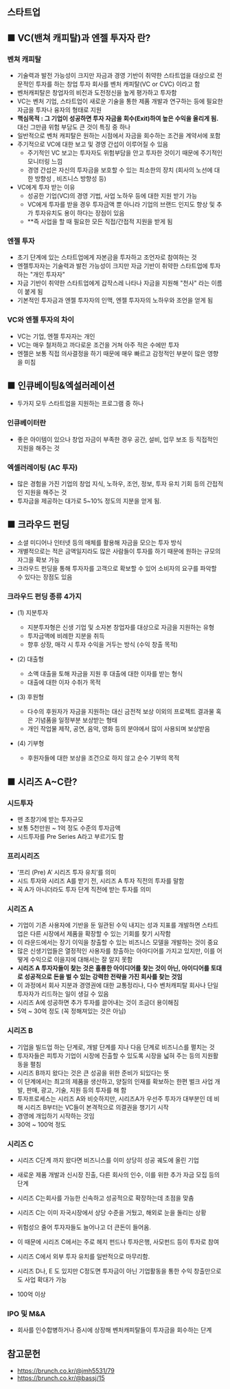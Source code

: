 ## 스타트업

## ■ VC(밴쳐 캐피탈)과 엔젤 투자자 란?

### 벤쳐 캐피탈
- 기술력과 발전 가능성이 크지만 자금과 경영 기반이 취약한 스타트업을 대상으로 전문적인 투자를 하는 창업 투자 회사를 벤처 캐피탈(VC or CVC) 이라고 함
- 벤처캐피탈은 창업자의 비전과 도전정신을 높게 평가하고 투자함
- VC는 벤처 기업, 스타트업이 새로운 기술을 통한 제품 개발과 연구하는 등에 필요한 자금을 투자나 융자의 형태로 지원
- **핵심목적 : 그 기업이 성공하면 투자 자금을 회수(Exit)하여 높은 수익을 올리게 됨.** 대신 그만큼 위험 부담도 큰 것이 특징 중 하나
- 일반적으로 벤처 캐피탈은 원하는 시점에서 자금을 회수하는 조건을 계약서에 포함
- 주기적으로 VC에 대한 보고 및 경영 간섭이 이루어질 수 있음
    - 주기적인 VC 보고는 투자자도 위험부담을 안고 투자한 것이기 때문에 주기적인 모니터링 느낌
    - 경영 간섭은 자신의 투자금을 보호할 수 있는 최소한의 장치 (회사의 노선에 대한 방향성 , 비즈니스 방향성 등)
- VC에게 투자 받는 이유
    - 성공한 기업(VC)의 경영 기법, 사업 노하우 등에 대한 지원 받기 가능
    - VC에게 투자를 받을 경우 투자금액 뿐 아니라 기업의 브랜드 인지도 향상 및 추가 투자유치도 용이 하다는 장점이 있음
    - **즉 사업을 할 때 필요한 모든 직접/간접적 지원을 받게 됨
    
### 엔젤 투자
- 초기 단계에 있는 스타트업에게 자본금을 투자하고 조언자로 참여하는 것
- 엔젤투자자는 기술력과 발전 가능성이 크지만 자금 기반이 취약한 스타트업에 투자하는 "개인 투자자"
- 자금 기반이 취약한 스타트업에게 갑작스레 나타나 자금을 지원해 "천사" 라는 이름이 붙게 됨
- 기본적인 투자금과 엔젤 투자자의 인맥, 엔젤 투자자의 노하우와 조언을 얻게 됨


### VC와 엔젤 투자의 차이
- VC는 기업, 엔젤 투자자는 개인
- VC는 매우 철저하고 까다로운 조건을 거쳐 아주 적은 수에만 투자
- 엔젤은 보통 직접 의사결정을 하기 때문에 매우 빠르고 감정적인 부분이 많은 영향을 미침

## ■ 인큐베이팅&엑설러레이션
- 두가지 모두 스타트업을 지원하는 프로그램 중 하나

### 인큐베이터란
- 좋은 아이템이 있으나 창업 자금이 부족한 경우 공간, 설비, 업무 보조 등 직접적인 지원을 해주는 것

### 엑셀러레이팅 (AC 투자)
- 많은 경험을 가진 기업의 창업 지식, 노하우, 조언, 정보, 투자 유치 기회 등의 간접적인 지원을 해주는 것
- 투자금을 제공하는 대가로 5~10% 정도의 지분을 얻게 됨.

## ■ 크라우드 펀딩
- 소셜 미디어나 인터넷 등의 매체를 활용해 자금을 모으는 투자 방식
- 개별적으로는 적은 금액일지라도 많은 사람들이 투자를 하기 때문에 원하는 규모의 자그을 확보 가능
- 크라우드 펀딩을 통해 투자자를 고객으로 확보할 수 있어 소비자의 요구를 파악할 수 있다는 장점도 있음

### 크라우드 펀딩 종류 4가지
- (1) 지분투자
    - 지분투자형은 신생 기업 및 소자본 창업자를 대상으로 자금을 지원하는 유형
    - 투자금액에 비례한 지분을 취득
    - 향후 상장, 매각 시 투자 수익을 거두는 방식 (수익 창출 목적)
    
- (2) 대출형
    - 소액 대출을 토해 자금을 지원 후 대출에 대한 이자를 받는 형식
    - 대출에 대한 이자 수취가 목적
- (3) 후원형
    - 다수의 후원자가 자금을 지원하는 대신 금전적 보상 이외의 프로젝트 결과물 혹은 기념품을 일정부분 보상받는 형태
    - 개인 작업물 제작, 공연, 음악, 영화 등의 분야에서 많이 사용되며 보상받음
- (4) 기부형
    - 후원자들에 대한 보상을 조건으로 하지 않고 순수 기부의 목적
    
## ■ 시리즈 A~C란?

### 시드투자
- 맨 초창기에 받는 투자규모
- 보통 5천만원 ~ 1억 정도 수준의 투자금액
- 시드투자를 Pre Series A라고 부르기도 함

### 프리시리즈
- ‘프리 (Pre) A’ 시리즈 투자 유치’를 의미
- 시드 투자와 시리즈 A를 받기 전, 시리즈 A 투자 직전의 투자를 말함
- 꼭 A가 아니더라도 투자 단계 직전에 받는 투자를 의미

### 시리즈 A
- 기업이 기존 사용자에 기반을 둔 일관된 수익 내지는 성과 지표를 개발하면 스타트업은 다른 시장에서 제품을 확장할 수 있는 기회를 찾기 시작함
- 이 라운드에서는 장기 이익을 창출할 수 있는 비즈니스 모델을 개발하는 것이 중요
- 많은 신생기업들은 열정적인 사용자를 창출하는 아아디어를 가지고 있지만, 이를 어떻게 수익으로 이을지에 대해서는 잘 알지 못함
- **시리즈 A 투자자들이 찾는 것은 훌륭한 아이디어를 찾는 것이 아닌, 아이디어를 토대로 성공적으로 돈을 벌 수 있는 강력한 전략을 가진 회사를 찾는 것임**
- 이 과정에서 회사 지분과 경영권에 대한 교통정리나, 다수 벤처캐피탈 회사나 단일 투자자가 리드하는 일이 생길 수 있음
- 시리즈 A에 성공하면 추가 투자를 끌어내는 것이 조금더 용이해짐
- 5억 ~ 30억 정도 (꼭 정해져있는 것은 아님)

### 시리즈 B
- 기업을 빌드업 하는 단계로, 개발 단계를 지나 다음 단계로 비즈니스를 펼치는 것
- 투자자들은 피투자 기업이 시장에 진출할 수 있도록 시장을 넓혀 주는 등의 지원활동을 펼침
- 시리즈 B까지 왔다는 것은 큰 성공을 위한 준비가 되있다는 뜻
- 이 단계에서는 최고의 제품을 생산하고, 양질의 인재를 확보하는 한편 벌크 사업 개발, 판매, 광고, 기술, 지원 등의 투자를 해 함
- 투자프로세스는 시리즈 A와 비슷하지만, 시리즈A가 우선주 투자가 대부분인 데 비해 시리즈 B부터는 VC들이 본격적으로 의결권을 챙기기 시작
- 경영에 개입하기 시작하는 것임
- 30억 ~ 100억 정도

### 시리즈 C
- 시리즈 C단계 까지 왔다면 비즈니스를 이미 상당히 성공 궤도에 올린 기업
- 새로운 제품 개발과 신시장 진출, 다른 회사의 인수, 이를 위한 추가 자금 모집 등의 단계
- 시리즈 C는회사를 가능한 신속하고 성공적으로 확장하는데 초점을 맞춤
- 시리즈 C는 이미 자국시장에서 상당 수준을 거뒀고, 해외로 눈을 돌리는 상황

- 위험성으 줄어 투자자들도 늘어나고 더 큰돈이 들어옴.
- 이 때문에 시리즈 C에서는 주로 헤지 펀드나 투자은행, 사모펀드 등이 투자로 참여
- 시리즈 C에서 외부 투자 유치를 일반적으로 마무리함. 
- 시리즈 D나, E 도 있지만 C정도면 투자금이 아닌 기업활동을 통한 수익 창출만으로도 사업 확대가 가능
- 100억 이상

### IPO 및 M&A
- 회사를 인수합병하거나 증시에 상장해 벤처캐피탈들이 투자금을 회수하는 단계

## 참고문헌
- https://brunch.co.kr/@jmh5531/79
- https://brunch.co.kr/@bassj/15